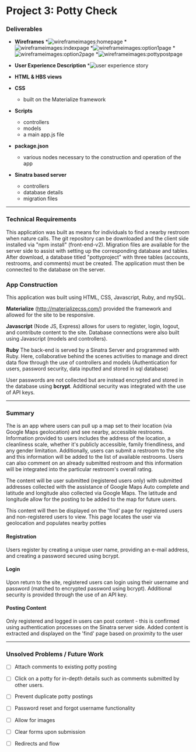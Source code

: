 # Project 3: Potty Check

### Deliverables

* __Wireframes__
	*![wireframeimages:homepage](/Project3/pottycheckwireframe/pottycheck/homepage.jpg)
	*![wireframeimages:indexpage](/Project3/pottycheckwireframe/pottycheck/indexpage.jpg)
	*![wireframeimages:option1page](/Project3/pottycheckwireframe/pottycheck/map/option1page.jpg)
	*![wireframeimages:option2page](/Project3/pottycheckwireframe/pottycheck/map/option2page.jpg)
	*![wireframeimages:pottypostpage](/Project3/pottycheckwireframe/pottycheck/map/pottypostpage.jpg)

* __User Experience Description__
	*![user experience story](/Project3/User-Experience-for-Potty-Check)

* __HTML & HBS views__

* __CSS__
	* built on the Materialize framework

* __Scripts__
	* controllers
	* models
	* a main app.js file

* __package.json__
	* various nodes necessary to the construction and operation of the app

* __Sinatra based server__
	* controllers
	* database details
	* migration files

---

### __Technical Requirements__
This application was built as means for individuals to find a nearby restroom when nature calls. The git repository can be downloaded and the client side installed via "npm install" (front-end-v2). Migration files are available for the server side to assist with setting up the corresponding database and tables.  After download, a database titled "pottyproject" with three tables (accounts, restrooms, and comments) must be created. The application must then be connected to the database on the server.

### __App Construction__
This application was built using HTML, CSS, Javascript, Ruby, and mySQL.

__Materialize__ (http://materializecss.com/) provided the framework and allowed for the site to be responsive.  

__Javascript__ (Node JS, Express) allows for users to register, login, logout, and contribute content to the site. Database connections were also built using Javascript (models and controllers).

__Ruby__ The back-end is served by a Sinatra Server and programmed with Ruby.  Here, collaborative behind the scenes activities to manage and direct data flow through the use of controllers and models (Authentication for users, password security, data inputted and stored in sql database)

User passwords are not collected but are instead encrypted and stored in the database using __bcrypt__. Additional security was integrated with the use of API keys.

---

### __Summary__
The  is an app where users can pull up a map set to their location (via Google Maps geolocation) and see nearby, accessible restrooms. Information provided to users includes the address of the location, a cleanliness scale, whether it's publicly accessible, family friendliness, and any gender limitation. Additionally, users can submit a restroom to the site and this information will be added to the list of available restrooms.  Users can also comment on an already submitted restroom and this information will be integrated into the particular restroom's overall rating. 

The content will be user submitted (registered users only) with submitted addresses collected with the assistance of Google Maps Auto complete and latitude and longitude also collected via Google Maps.  The latitude and longitude allow for the posting to be added to the map for future users. 

This content will then be displayed on the 'find' page for registered users and non-registered users to view.  This page locates the user via geolocation and populates nearby potties

#### __Registration__
Users register by creating a unique user name, providing an e-mail address, and creating a password secured using bcrypt.

#### __Login__
Upon return to the site, registered users can login using their username and password (matched to encrypted password using bcrypt). Additional security is provided through the use of an API key.

#### __Posting Content__
Only registered and logged in users can post content - this is confirmed using authentication processes on the Sinatra server side. Added content is extracted and displayed on the 'find' page based on proximity to the user

---

### __Unsolved Problems / Future Work__

- [ ] Attach comments to existing potty posting
- [ ] Click on a potty for in-depth details such as comments submitted by other users.
- [ ] Prevent duplicate potty postings
- [ ] Password reset and forgot username functionality
- [ ] Allow for images
- [ ] Clear forms upon submission
- [ ] Redirects and flow

